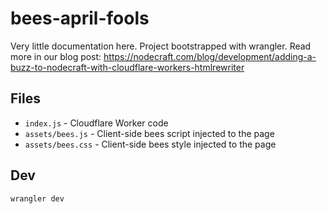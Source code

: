 # bees-april-fools

Very little documentation here. Project bootstrapped with wrangler. Read more in our blog post: https://nodecraft.com/blog/development/adding-a-buzz-to-nodecraft-with-cloudflare-workers-htmlrewriter

## Files
- `index.js` - Cloudflare Worker code
- `assets/bees.js` - Client-side bees script injected to the page
- `assets/bees.css` - Client-side bees style injected to the page

## Dev
`wrangler dev`